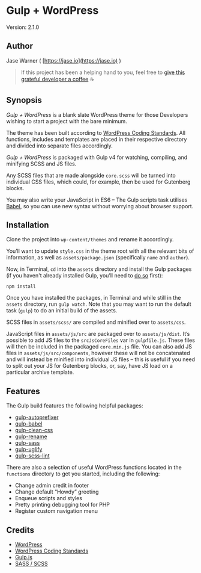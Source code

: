 # Gulp + WordPress

Version: 2.1.0

## Author

Jase Warner ( [https://jase.io](https://jase.io) )

> If this project has been a helping hand to you, feel free to [give this grateful developer a coffee](https://www.buymeacoffee.com/jasewarner/) ☕️

## Synopsis

*Gulp + WordPress* is a blank slate WordPress theme for those Developers wishing to start a project with the bare minimum.

The theme has been built according to [WordPress Coding Standards](https://make.wordpress.org/core/handbook/best-practices/coding-standards/php/). All functions, includes and templates are placed in their respective directory and divided into separate files accordingly.

*Gulp + WordPress* is packaged with Gulp v4 for watching, compiling, and minifying SCSS and JS files.

Any SCSS files that are made alongside `core.scss` will be turned into individual CSS files, which could, for example, then be used for Gutenberg blocks. 

You may also write your JavaScript in ES6 &ndash; The Gulp scripts task utilises [Babel](https://babeljs.io/), so you can use new syntax without worrying about browser support.

## Installation

Clone the project into `wp-content/themes` and rename it accordingly.

You’ll want to update `style.css` in the theme root with all the relevant bits of information, as well as `assets/package.json` (specifically `name` and `author`).

Now, in Terminal, `cd` into the `assets` directory and install the Gulp packages (if you haven't already installed Gulp, you’ll need to [do so](https://github.com/gulpjs/gulp/blob/master/docs/getting-started.md) first):

`npm install`

Once you have installed the packages, in Terminal and while still in the `assets` directory, run `gulp watch`. Note that you may want to run the default task (`gulp`) to do an initial build of the assets.  

SCSS files in `assets/scss/` are compiled and minified over to `assets/css`.

JavaScript files in `assets/js/src` are packaged over to `assets/js/dist`.
It’s possible to add JS files to the `srcJsCoreFiles` var in `gulpfile.js`. These files will then be included in the packaged `core.min.js` file.
You can also add JS files in `assets/js/src/components`, however these will not be concatenated and will instead be minified into individual JS files – this is useful if you need to split out your JS for Gutenberg blocks, or, say, have JS load on a particular archive template.

## Features

The Gulp build features the following helpful packages:

* [gulp-autoprefixer](https://github.com/sindresorhus/gulp-autoprefixer)
* [gulp-babel](https://github.com/babel/gulp-babel)
* [gulp-clean-css](https://github.com/scniro/gulp-clean-css)
* [gulp-rename](https://github.com/hparra/gulp-rename)
* [gulp-sass](https://github.com/dlmanning/gulp-sass)
* [gulp-uglify](https://github.com/terinjokes/gulp-uglify)
* [gulp-scss-lint](https://github.com/juanfran/gulp-scss-lint)

There are also a selection of useful WordPress functions located in the `functions` directory to get you started, including the following:

* Change admin credit in footer
* Change default “Howdy” greeting
* Enqueue scripts and styles
* Pretty printing debugging tool for PHP
* Register custom navigation menu

## Credits

* [WordPress](https://wordpress.com)
* [WordPress Coding Standards](https://github.com/WordPress-Coding-Standards/WordPress-Coding-Standards)
* [Gulp.js](http://gulpjs.com/)
* [SASS / SCSS](http://sass-lang.com/)
